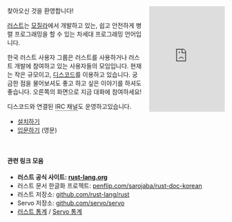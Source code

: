 <!--
NOTE: 코딩모임이 열린다면 주석처리된 아래의 코드를 되살리세요
-->

<!--
<div class="alert alert-info" role="alert">
  1월 27일 (토) 코딩모임이 있습니다.
  <a href="/pages/meetup-2018-01-27" class="btn btn-success"
    style="margin-left: 10px; vertical-align: baseline;">참여하세요!</a>
</div>
-->

<p><iframe src="https://discordapp.com/widget?id=487203989830631435&theme=dark"></iframe></p>

찾아오신 것을 환영합니다!

[러스트]는 [모질라]에서 개발하고 있는, 쉽고 안전하게 병렬 프로그래밍을 할 수
있는 차세대 프로그래밍 언어입니다.

한국 러스트 사용자 그룹은 러스트를 사용하거나 러스트 개발에 참여하고 있는
사용자들의 모임입니다. 현재는 작은 규모이고, [디스코드]를 이용하고 있습니다.
궁금한 점을 물어보셔도 좋고 하고 싶은 이야기를 하셔도 좋습니다. 오른쪽의
화면으로 지금 대화에 참여하세요!

디스코드와 연결된 <span class="custom-tooltip">IRC 채널
<irc://irc.ozinger.org/#rust></span>도 운영하고있습니다.

- [설치하기](/pages/install)
- [입문하기](https://doc.rust-lang.org/stable/book/2018-edition/index.html) (영문)

<br>

#### 관련 링크 모음
- **러스트 공식 사이트: [rust-lang.org](http://www.rust-lang.org/)**
- 러스트 문서 한글화 프로젝트: [penflip.com/sarojaba/rust-doc-korean](https://www.penflip.com/sarojaba/rust-doc-korean)
- 러스트 저장소: [github.com/rust-lang/rust](https://www.github.com/rust-lang/rust)
- Servo 저장소: [github.com/servo/servo](https://www.github.com/servo/servo)
- [러스트 통계](http://ruststat.youknowone.org) / [Servo 통계](http://servostat.youknowone.org)

[러스트]: https://www.rust-lang.org
[모질라]: https://www.mozilla.org
[디스코드]: https://discord.gg/uqXGjEz

<style>
iframe {
  float: right;
  display: block;
  width: 250px;
  height: 350px;
  border: none;
  margin-left: -60px;

  transform-origin: top right;
  transform: scale(0.7);
}

.custom-tooltip {
  position: relative;
  display: inline-block;
  border-bottom: 1px dotted black;
}

.custom-tooltip > a {
  position: absolute;
  width: 160px;
  margin-left: -80px;
  top: 100%;
  left: 50%;

  color: #eee;
  font-size: 1.2rem;
  text-decoration: underline;
  text-align: center;

  background-color: #333;
  border-radius: 8px;
  padding: 3px 0;

  opacity: 0;
  transition: opacity 0.2s;
}
.custom-tooltip:hover > a { opacity: 1; }
</style>
